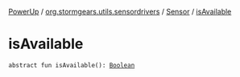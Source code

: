 [PowerUp](../../index.md) / [org.stormgears.utils.sensordrivers](../index.md) / [Sensor](index.md) / [isAvailable](./is-available.md)

# isAvailable

`abstract fun isAvailable(): `[`Boolean`](https://kotlinlang.org/api/latest/jvm/stdlib/kotlin/-boolean/index.html)